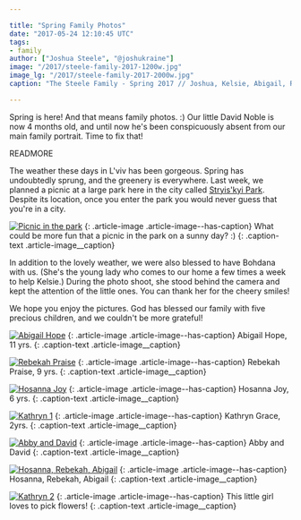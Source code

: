 ```yaml
---

title: "Spring Family Photos"
date: "2017-05-24 12:10:45 UTC"
tags:
- family
author: ["Joshua Steele", "@joshukraine"]
image: "/2017/steele-family-2017-1200w.jpg"
image_lg: "/2017/steele-family-2017-2000w.jpg"
caption: "The Steele Family - Spring 2017 // Joshua, Kelsie, Abigail, Rebekah, Hosanna, Kathryn, David"

---
```


Spring is here! And that means family photos. :) Our little David Noble is now 4 months old, and until now he's been conspicuously absent from our main family portrait. Time to fix that!

READMORE

The weather these days in L'viv has been gorgeous. Spring has undoubtedly sprung, and the greenery is everywhere. Last week, we planned a picnic at a large park here in the city called [Stryis'kyi Park](https://goo.gl/maps/VtZdwLKBaaw). Despite its location, once you enter the park you would never guess that you're in a city.

[![Picnic in the park](https://d21yo20tm8bmc2.cloudfront.net/2017/picnic-and-photos-550w.jpg)](https://d21yo20tm8bmc2.cloudfront.net/2017/picnic-and-photos-2000w.jpg)
{: .article-image .article-image--has-caption}
What could be more fun that a picnic in the park on a sunny day? :)
{: .caption-text .article-image__caption}

In addition to the lovely weather, we were also blessed to have Bohdana with us. (She's the young lady who comes to our home a few times a week to help Kelsie.) During the photo shoot, she stood behind the camera and kept the attention of the little ones. You can thank her for the cheery smiles!

We hope you enjoy the pictures. God has blessed our family with five precious children, and we couldn't be more grateful!


[![Abigail Hope](https://d21yo20tm8bmc2.cloudfront.net/2017/abigail-2017-550w.jpg)](https://d21yo20tm8bmc2.cloudfront.net/2017/abigail-2017-2000w.jpg)
{: .article-image .article-image--has-caption}
Abigail Hope, 11 yrs.
{: .caption-text .article-image__caption}

[![Rebekah Praise](https://d21yo20tm8bmc2.cloudfront.net/2017/rebekah-2017-550w.jpg)](https://d21yo20tm8bmc2.cloudfront.net/2017/rebekah-2017-2000w.jpg)
{: .article-image .article-image--has-caption}
Rebekah Praise, 9 yrs.
{: .caption-text .article-image__caption}

[![Hosanna Joy](https://d21yo20tm8bmc2.cloudfront.net/2017/hosanna-2017-550w.jpg)](https://d21yo20tm8bmc2.cloudfront.net/2017/hosanna-2017-2000w.jpg)
{: .article-image .article-image--has-caption}
Hosanna Joy, 6 yrs.
{: .caption-text .article-image__caption}

[![Kathryn 1](https://d21yo20tm8bmc2.cloudfront.net/2017/kathryn1-2017-550w.jpg)](https://d21yo20tm8bmc2.cloudfront.net/2017/kathryn1-2017-2000w.jpg)
{: .article-image .article-image--has-caption}
Kathryn Grace, 2yrs.
{: .caption-text .article-image__caption}

[![Abby and David](https://d21yo20tm8bmc2.cloudfront.net/2017/abby-david-550w.jpg)](https://d21yo20tm8bmc2.cloudfront.net/2017/abby-david-2000w.jpg)
{: .article-image .article-image--has-caption}
Abby and David
{: .caption-text .article-image__caption}

[![Hosanna, Rebekah, Abigail](https://d21yo20tm8bmc2.cloudfront.net/2017/3-eldest-2017-550w.jpg)](https://d21yo20tm8bmc2.cloudfront.net/2017/hosanna-2017-2000w.jpg)
{: .article-image .article-image--has-caption}
Hosanna, Rebekah, Abigail
{: .caption-text .article-image__caption}

[![Kathryn 2](https://d21yo20tm8bmc2.cloudfront.net/2017/kathryn2-2017-550w.jpg)](https://d21yo20tm8bmc2.cloudfront.net/2017/kathryn2-2017-2000w.jpg)
{: .article-image .article-image--has-caption}
This little girl loves to pick flowers!
{: .caption-text .article-image__caption}

